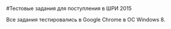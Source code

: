 #Тестовые задания для поступления в ШРИ 2015

Все задания тестировались в Google Chrome в ОС Windows 8.
